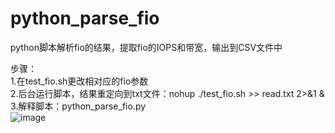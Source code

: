 # python_parse_fio
python脚本解析fio的结果，提取fio的IOPS和带宽，输出到CSV文件中  
  
步骤：  
  1.在test_fio.sh更改相对应的fio参数  
  2.后台运行脚本，结果重定向到txt文件：nohup ./test_fio.sh >> read.txt 2>&1 &  
  3.解释脚本：python_parse_fio.py  
![image](https://user-images.githubusercontent.com/49317776/226300937-f7b85d75-fc27-442f-87af-b08dd25d331b.png)
